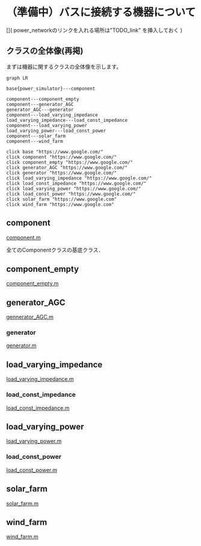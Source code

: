 # （準備中）バスに接続する機器について

[]( power_networkのリンクを入れる場所は"TODO_link" を挿入しておく )

## クラスの全体像(再掲)

まずは機器に関するクラスの全体像を示します。

[](TODO_link→以下の図のリンクを正しいリンクへ変更)
```mermaid
graph LR

base{power_simulator}---component

component---component_empty
component---generator_AGC
generator_AGC---generator
component---load_varying_impedance
load_varying_impedance---load_const_impedance
component---load_varying_power
load_varying_power---load_const_power
component---solar_farm
component---wind_farm

click base "https://www.google.com/"
click component "https://www.google.com/"
click component_empty "https://www.google.com/"
click generator_AGC "https://www.google.com/"
click generator "https://www.google.com/"
click load_varying_impedance "https://www.google.com/"
click load_const_impedance "https://www.google.com/"
click load_varying_power "https://www.google.com/"
click load_const_power "https://www.google.com/"
click solar_farm "https://www.google.com"
click wind_farm "https://www.google.com"
```

## component

[component.m]()

全てのComponentクラスの基底クラス．  

## component_empty

[component_empty.m]()


## generator_AGC

[gennerator_AGC.m]()


### generator

[generator.m]()


## load_varying_impedance

[load_varying_impedance.m]()


### load_const_impedance

[load_const_impedance.m]()


## load_varying_power

[load_varying_power.m]()


### load_const_power

[load_const_power.m]()


## solar_farm

[solar_farm.m]()


## wind_farm

[wind_farm.m]()

